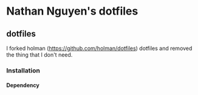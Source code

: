 # Nathan Nguyen's dotfiles

## dotfiles
I forked holman (https://github.com/holman/dotfiles) dotfiles and removed the thing that I don't need.

### Installation

#### Dependency
